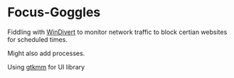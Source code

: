 # Focus-Goggles
Fiddling with [WinDivert](https://github.com/basil00/Divert) to monitor network traffic to block certian websites for scheduled times.

Might also add processes.

Using [gtkmm](https://www.gtkmm.org/en/) for UI library
